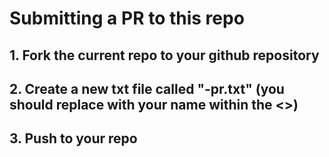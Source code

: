 # Submitting a PR to this repo
## 1. Fork the current repo to your github repository
## 2. Create a new txt file called "<your-name>-pr.txt"  (you should replace with your name within the <>)
## 3. Push to your repo
